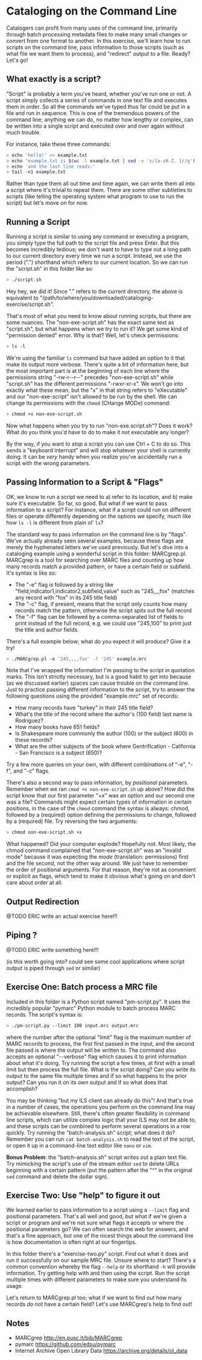 # Cataloging on the Command Line

Catalogers can profit from many uses of the command line, primarily through batch processing metadata files to make many small changes or convert from one format to another. In this exercise, we'll learn how to run scripts on the command line, pass information to those scripts (such as what file we want them to process), and "redirect" output to a file. Ready? Let's go!

## What exactly is a script?

"Script" is probably a term you've heard, whether you've run one or not. A script simply collects a series of commands in one text file and executes them in order. So all the commands we've typed thus far could be put in a file and run in sequence. This is one of the tremendous powers of the command line; anything we can do, no matter how lengthy or complex, can be written into a single script and executed over and over again without much trouble.

For instance, take these three commands:

```sh
> echo 'hello!' >> example.txt
> echo "example.txt is $(wc -l example.txt | sed -e 's/[a-zA-Z. ]//g') lines long"
> echo 'and the last line reads:'
> tail -n1 example.txt
```

Rather than type them all out time and time again, we can write them all into a script where it's trivial to repeat them. There are some other subtleties to scripts (like telling the operating system what program to use to run the script) but let's move on for now.

## Running a Script

Running a script is similar to using any command or executing a program, you simply type the full path to the script file and press Enter. But this becomes incredibly tedious; we don't want to have to type out a long path to our current directory every time we run a script. Instead, we use the period (".") shorthand which refers to our current location. So we can run the "script.sh" in this folder like so:

```sh
> ./script.sh
```

Hey hey, we did it! Since "." refers to the current directory, the above is equivalent to "/path/to/where/you/downloaded/cataloging-exercise/script.sh".

That's most of what you need to know about running scripts, but there are some nuances. The "non-exe-script.sh" has the exact same text as "script.sh", but what happens when we try to run it? We get some kind of "permission denied" error. Why is that? Well, let's check permissions:

```sh
> ls -l
```

We're using the familiar `ls` command but have added an option to it that make its output more verbose. There's quite a bit of information here, but the most important part is at the beginning of each line where the permissions string "-rw-r--r--" precedes "non-exe-script.sh" while "script.sh" has the different permissions "-rwxr-xr-x". We won't go into exactly what these mean, but the "x" in that string refers to "eXecutable" and our "non-exe-script" isn't allowed to be run by the shell. We can change its permissions with the `chmod` (CHange MODe) command:

```sh
> chmod +x non-exe-script.sh
```

Now what happens when you try to run "non-exe.script.sh"? Does it work? What do you think you'd have to do to make it _not_ executable any longer?

By the way, if you want to _stop_ a script you can use Ctrl + C to do so. This sends a "keyboard interrupt" and will stop whatever your shell is currently doing. It can be _very_ handy when you realize you've accidentally run a script with the wrong parameters.

## Passing Information to a Script & "Flags"

OK, we know to run a script we need to a) refer to its location, and b) make sure it's executable. So far, so good. But what if we want to pass information to a script? For instance, what if a script could run on different files or operate differently depending on the options we specify, much like how `ls -l` is different from plain ol' `ls`?

The standard way to pass information on the command line is by "flags". We've actually already seen several examples, because these flags are merely the hyphenated letters we've used previously. But let's dive into a cataloging example using a wonderful script in this folder: MARCgrep.pl. MARCgrep is a tool for searching over MARC files and counting up how many records match a provided pattern, or have a certain field or subfield. It's syntax is like so:

- The "-e" flag is followed by a string like "field,indicator1,indicator2,subfield,value" such as "245,,,,fox" (matches any record with "fox" in its 245 title field)
- The "-c" flag, if present, means that the script only counts how many records match the pattern, otherwise the script spits out the full record
- The "-f" flag can be followed by a comma-separated list of fields to print instead of the full record, e.g. we could use "245,100" to print just the title and author fields.

There's a full example below; what do you expect it will produce? Give it a try!

```sh
> ./MARCgrep.pl -e '245,,,,fox' -f '245' example.mrc
```

Note that I've wrapped the information I'm passing to the script in quotation marks. This isn't strictly necessary, but is a good habit to get into because (as we discussed earlier) spaces can cause trouble on the command line. Just to practice passing different information to the script, try to answer the following questions using the provided "example.mrc" set of records:

- How many records have "turkey" in their 245 title field?
- What's the title of the record where the author's (100 field) last name is Rodriguez?
- How many books have 651 fields?
- Is Shakespeare more commonly the author (100) or the subject (600) in these records?
- What are the other subjects of the book where Gentrification - California - San Francisco is a subject (650)?

Try a few more queries on your own, with different combinations of "-e", "-f", and "-c" flags.

There's also a second way to pass information, by _positional_ parameters. Remember when we ran `cmod +x non-exe-script.sh` up above? How did the script know that our first parameter "+x" was an option and our second one was a file? Commands might expect certain types of information in certain positions, in the case of the `chmod` command the syntax is always: chmod, followed by a (required) option defining the permissions to change, followed by a (required) file. Try reversing the two arguments:

```sh
> chmod non-exe-script.sh +x
```

What happened? Did your computer explode? Hopefully not. Most likely, the chmod command complained that "non-exe-script.sh" was an "invalid mode" because it was expecting the _mode_ (translation: permissions) first and the file second, not the other way around. We just have to remember the order of positional arguments. For that reason, they're not as convenient or explicit as flags, which tend to make it obvious what's going on and don't care about order at all.

## Output Redirection

@TODO ERIC write an actual exercise here!!!

## Piping ?

@TODO ERIC write something here!!!

(is this worth going into? could see some cool applications where script output is piped through `sed` or similar)

## Exercise One: Batch process a MRC file

Included in this folder is a Python script named "pm-script.py". It uses the incredibly popular "pymarc" Python module to batch process MARC records. The script's syntax is:

```sh
> ./pm-script.py --limit 100 input.mrc output.mrc
```

where the number after the optional "limit" flag is the maximum number of MARC records to process, the first first passed in the input, and the second file passed is where the output will be written to. The command also accepts an optional "--verbose" flag which causes it to print information about what it's doing. Try running the script a few times, at first with a small limit but then process the full file. What is the script doing? Can you write its output to the same file multiple times and if so what happens to the prior output? Can you run it on its own output and if so what does that accomplish?

You may be thinking "but my ILS client can already do this"! And that's true in a number of cases, the operations you perform on the command line may be achievable elsewhere. Still, there's often greater flexibility in command line scripts, which can utilize complex logic that your ILS may not be able to, and these scripts can be combined to perform several operations in a row quickly. Try running the "batch-analysis.sh" script; what does it do? Remember you can run `cat batch-analysis.sh` to read the text of the script, or open it up in a command-line text editor like `nano` or `vim`.

**Bonus Problem**: the "batch-analysis.sh" script writes out a plain text file. Try mimicking the script's use of the stream editor `sed` to delete URLs beginning with a certain pattern (put the pattern after the "^" in the original `sed` command and delete the dollar sign).

## Exercise Two: Use "help" to figure it out

We learned earlier to pass information to a script using a `--limit` flag and positional parameters. That's all well and good, but what if we're given a script or program and we're not sure what flags it accepts or where the positional parameters go? We can often search the web for answers, and that's a fine approach, but one of the nicest things about the command line is how documentation is often right at our fingertips.

In this folder there's a "exercise-two.py" script. Find out what it does and run it successfully on our sample MRC file. Unsure where to start? There's a common convention whereby the flag `--help` or its shorthand `-h` will provide information. Try getting help with and then using the script. Run the script multiple times with different parameters to make sure you understand its usage.

Let's return to MARCgrep.pl too; what if we want to find out how many records _do not_ have a certain field? Let's use MARCgrep's help to find out!

## Notes

- MARCgrep http://en.pusc.it/bib/MARCgrep
- pymarc https://github.com/edsu/pymarc
- Internet Archive Open Library Data https://archive.org/details/ol_data
